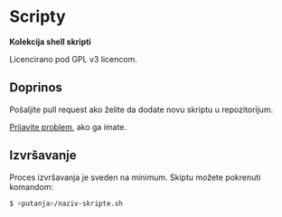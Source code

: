 # Scripty

**Kolekcija shell skripti**

Licencirano pod GPL v3 licencom.

## Doprinos

Pošaljite pull request ako želite da dodate novu skriptu u repozitorijum.

[Prijavite problem](https://github.com/ws1/scripty/issues/new), ako ga imate.

## Izvršavanje

Proces izvršavanja je sveden na minimum. Skiptu možete pokrenuti komandom:

```bash
$ <putanja>/naziv-skripte.sh
```
